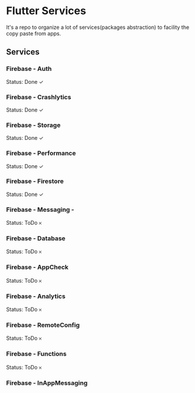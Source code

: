 # Flutter Services

It's a repo to organize a lot of services(packages abstraction) to facility the copy paste from apps.

## Services

### Firebase - Auth

Status: Done ✓

### Firebase - Crashlytics

Status: Done ✓

### Firebase - Storage

Status: Done ✓

### Firebase - Performance

Status: Done ✓

### Firebase - Firestore

Status: Done ✓

### Firebase - Messaging -

Status: ToDo 𐄂

### Firebase - Database

Status: ToDo 𐄂

### Firebase - AppCheck

Status: ToDo 𐄂

### Firebase - Analytics

Status: ToDo 𐄂

### Firebase - RemoteConfig

Status: ToDo 𐄂

### Firebase - Functions

Status: ToDo 𐄂

### Firebase - InAppMessaging
